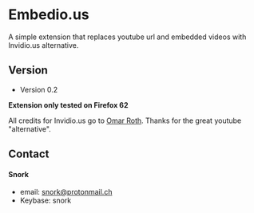 Embedio.us
======
A simple extension that replaces youtube url and embedded videos with Invidio.us alternative.

## Version
* Version 0.2

**Extension only tested on Firefox 62**

All credits for Invidio.us go to [Omar Roth](https://github.com/omarroth). Thanks for the great youtube "alternative".

## Contact
#### Snork
* email: snork@protonmail.ch
* Keybase: snork

